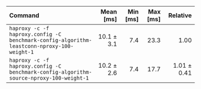 | Command | Mean [ms] | Min [ms] | Max [ms] | Relative |
|:---|---:|---:|---:|---:|
| `haproxy -c -f haproxy.config -C benchmark-config-algorithm-leastconn-nproxy-100-weight-1` | 10.1 ± 3.1 | 7.4 | 23.3 | 1.00 |
| `haproxy -c -f haproxy.config -C benchmark-config-algorithm-source-nproxy-100-weight-1` | 10.2 ± 2.6 | 7.4 | 17.7 | 1.01 ± 0.41 |
